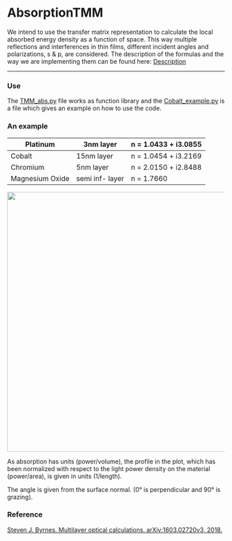 # AbsorptionTMM
We intend to use the transfer matrix representation to calculate the local absorbed energy density as a function of space. 
This way multiple reflections and interferences in thin films, different incident angles and polarizations, s & p, are considered.
The description of the formulas and the way we are implementing them can be found here: [Description](https://github.com/udcm-su/AbsorptionTMM/blob/master/Transfermatrix_Description.pdf)

  --- 
### Use
The [TMM_abs.py](https://github.com/udcm-su/AbsorptionTMM/blob/master/TMM_abs.py) file works as function library and the [Cobalt_example.py](https://github.com/udcm-su/AbsorptionTMM/blob/master/Cobalt_example.py) is a file which gives an example on how to use the code. 
### An example

  
| Platinum       	| 3nm layer    	| n = 1.0433 + i3.0855 	|
|----------------	|--------------	|----------------------	|
| Cobalt         	| 15nm layer   	| n = 1.0454 + i3.2169 	|
| Chromium       	| 5nm layer    	| n = 2.0150 + i2.8488 	|
| Magnesium Oxide 	| semi inf- layer 	| n = 1.7660           	|


  
  <img src="https://github.com/udcm-su/AbsorptionTMM/blob/master/LayerPicc.png" width="860" height="600" />

As absorption has units (power/volume), the profile in the plot, which has been normalized with respect to the light power density on the material (power/area), is given in units (1/length).

The angle is given from the surface normal. (0° is perpendicular and 90° is grazing). 


### Reference
[Steven J. Byrnes. Multilayer optical calculations. arXiv:1603.02720v3, 2018.
](https://arxiv.org/abs/1603.02720)


